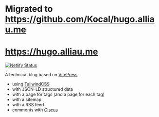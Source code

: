 # Migrated to https://github.com/Kocal/hugo.alliau.me

# https://hugo.alliau.me

[![Netlify Status](https://api.netlify.com/api/v1/badges/8c8c3275-b0c0-43f6-9251-76dbd83f0013/deploy-status)](https://app.netlify.com/sites/epic-euclid-0df59c/deploys)

A technical blog based on [VitePress](https://vitepress.dev/):

- using [TailwindCSS](https://tailwindcss.com/)
- with JSON-LD structured data
- with a page for tags (and a page for each tag)
- with a sitemap
- with a RSS feed
- comments with [Giscus](https://giscus.app/)
